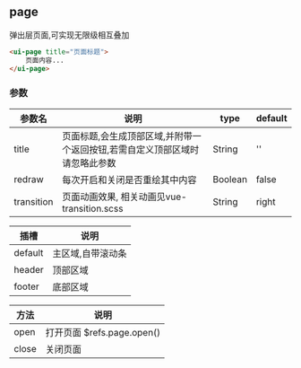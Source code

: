 ## page
弹出层页面,可实现无限级相互叠加


```html
<ui-page title="页面标题">
    页面内容...
</ui-page>
```

### 参数

参数名      |  说明     |  type    | default  
------------|-----------|----------|----------
title       |  页面标题,会生成顶部区域,并附带一个返回按钮,若需自定义顶部区域时请忽略此参数 | String   | ''       
redraw      |  每次开启和关闭是否重绘其中内容               | Boolean  | false    
transition  |  页面动画效果, 相关动画见vue-transition.scss  | String   | right    


插槽        |  说明
------------|----------
default     |  主区域,自带滚动条
header      |  顶部区域
footer      |  底部区域


方法        |  说明
------------|----------
open        |  打开页面 $refs.page.open()
close       |  关闭页面

